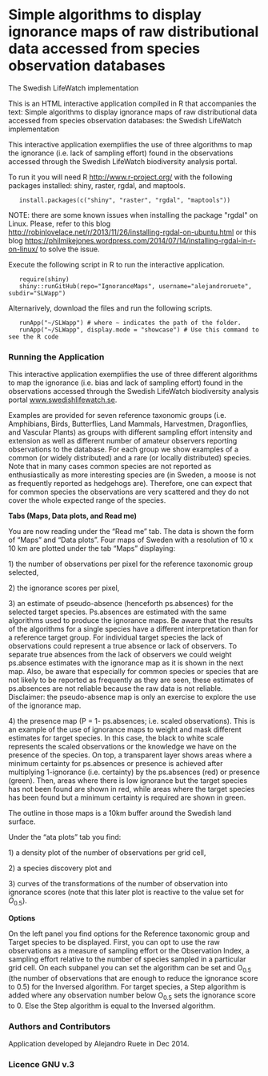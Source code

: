 Simple algorithms to display ignorance maps of raw distributional data accessed from species observation databases
=======================================================================================================================
The Swedish LifeWatch implementation


This is an HTML interactive application compiled in R that accompanies the text:
Simple algorithms to display ignorance maps of raw distributional data accessed from species observation databases: the Swedish LifeWatch implementation

This interactive application exemplifies the use of three algorithms to map the ignorance (i.e. lack of sampling effort) found in the observations accessed through the Swedish LifeWatch biodiversity analysis portal.

To run it you will need R <http://www.r-project.org/> with the following packages installed: shiny, raster, rgdal, and maptools.

       install.packages(c("shiny", "raster", "rgdal", "maptools"))

NOTE: there are some known issues when installing the package "rgdal" on Linux.
Please, refer to this blog <http://robinlovelace.net/r/2013/11/26/installing-rgdal-on-ubuntu.html>  or this blog <https://philmikejones.wordpress.com/2014/07/14/installing-rgdal-in-r-on-linux/> to solve the issue.

Execute the following script in R to run the interactive application.

       require(shiny)
       shiny::runGitHub(repo="IgnoranceMaps", username="alejandroruete", subdir="SLWapp")

Alternarively, download the files and run the following scripts.

       runApp("~/SLWapp") # where ~ indicates the path of the folder.
       runApp("~/SLWapp", display.mode = "showcase") # Use this command to see the R code


### Running the Application
<p>This interactive application exemplifies the use of three
different algorithms to map the ignorance (i.e. bias and lack of sampling
effort) found in the observations accessed through the Swedish LifeWatch biodiversity analysis portal
<a href="http://www.swedishlifewatch.se">www.swedishlifewatch.se</a>.</p>

<p>Examples are provided for seven reference taxonomic groups
(i.e. Amphibians, Birds, Butterflies, Land Mammals, Harvestmen, Dragonflies,
and Vascular Plants) as groups with different sampling effort intensity and
extension as well as different number of amateur observers reporting
observations to the database. For each group we show examples of a common (or
widely distributed) and a rare (or locally distributed) species. Note that in
many cases common species are not reported as enthusiastically as more
interesting species are (in Sweden, a moose is not as frequently reported as
hedgehogs are). Therefore, one can expect that for common species the observations
are very scattered and they do not cover the whole expected range of the
species.</p>

<p><b>Tabs (Maps, Data plots, and Read me)</b></p>

<p>You are now reading under the &ldquo;Read me&rdquo; tab. The data is
shown the form of &ldquo;Maps&rdquo; and &ldquo;Data plots&rdquo;. Four maps of Sweden with a
resolution of 10 x 10 km are plotted under the tab &ldquo;Maps&rdquo; displaying: </p>

<p> 1) the number of observations per pixel for the
reference taxonomic group selected,</p>

<p> 2) the ignorance scores per pixel,</p>

<p> 3) an estimate of pseudo-absence (henceforth ps.absences) for the
selected target species. Ps.absences are estimated with the same algorithms used to produce the
ignorance maps. Be aware that the results of the algorithms for a single
species have a different interpretation than for a reference target group. For
individual target species the lack of observations could represent a true
absence or lack of observers. To separate true absences from the lack of
observers we could weight ps.absence estimates with
the ignorance map as it is shown in the next map. Also, be aware that
especially for common species or species that are not likely to be reported as
frequently as they are seen, these estimates of ps.absences
are not reliable because the raw data is not reliable. <br>Disclaimer: the pseudo-absence
map is only an exercise to explore the use of the ignorance map.</br></p>

<p> 4) the presence map (P = 1- ps.absences; i.e. scaled observations). This is an
example of the use of ignorance maps to weight and mask different estimates for
target species. In this case, the black to white scale represents the scaled
observations or the knowledge we have on the presence of the species. On top, a
transparent layer shows areas where a minimum certainty for ps.absences
or presence is achieved after multiplying 1-ignorance (i.e. certainty) by the ps.absences (red) or presence (green). Then, areas where
there is low ignorance but the target species has not been found are shown in
red, while areas where the target species has been found but a minimum
certainty is required are shown in green. </p>

<p>The outline in those maps is a 10km buffer around the
Swedish land surface. </p>

<p>Under the &ldquo;ata plots&rdquo; tab you find: </p>

<p> 1) a density plot of the number of observations per
grid cell, </p>

<p> 2) a species discovery plot and </p>

<p> 3) curves of the transformations of the number of observation into ignorance scores (note that
this later plot is reactive to the value set for <i>O</i><sub>0.5</sub>).</p>

<p><b>Options<o:p></o:p></b></p>

<p>On the left panel you find options for the Reference
taxonomic group and Target species to be displayed. First, you can opt to use
the raw observations as a measure of sampling effort or the Observation Index,
a sampling effort relative to the number of species sampled in a particular
grid cell. On each subpanel you can set the algorithm can be set and O<sub>0.5</sub>
(the number of observations that are enough to reduce the ignorance score to
0.5) for the Inversed algorithm. For target species, a Step algorithm is added
where any observation number below O<sub>0.5</sub> sets the ignorance score to
0. Else the Step algorithm is equal to the Inversed algorithm.</p>

### Authors and Contributors
Application developed by Alejandro Ruete in Dec 2014.

### Licence GNU v.3
